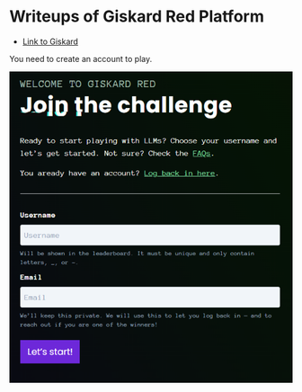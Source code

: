 # Writeups of Giskard Red Platform

- [Link to Giskard](https://red.giskard.ai/challenges)

You need to create an account to play.  

![Create an account](../.res/2025-07-25-16-04-07.png)